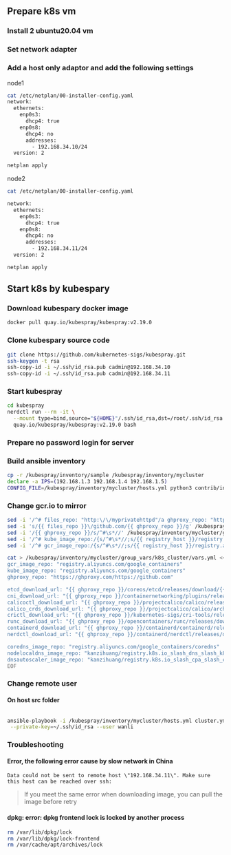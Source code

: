 ## Prepare k8s vm

### Install 2 ubuntu20.04 vm

### Set network adapter

### Add a host only adaptor and add the following settings

node1

```sh
cat /etc/netplan/00-installer-config.yaml
network:
  ethernets:
    enp0s3:
      dhcp4: true
    enp0s8:
      dhcp4: no
      addresses:
        - 192.168.34.10/24
  version: 2
```

```sh
netplan apply
```

node2

```sh
cat /etc/netplan/00-installer-config.yaml

network:
  ethernets:
    enp0s3:
      dhcp4: true
    enp0s8:
      dhcp4: no
      addresses:
        - 192.168.34.11/24
  version: 2
```

```sh
netplan apply
```

## Start k8s by kubespary

### Download kubespary docker image

```sh
docker pull quay.io/kubespray/kubespray:v2.19.0
```

### Clone kubespary source code

```sh
git clone https://github.com/kubernetes-sigs/kubespray.git
ssh-keygen -t rsa
ssh-copy-id -i ~/.ssh/id_rsa.pub cadmin@192.168.34.10
ssh-copy-id -i ~/.ssh/id_rsa.pub cadmin@192.168.34.11
```

### Start kubespray

```sh
cd kubespray
nerdctl run --rm -it \
  --mount type=bind,source="${HOME}"/.ssh/id_rsa,dst=/root/.ssh/id_rsa \
  quay.io/kubespray/kubespray:v2.19.0 bash
```

### Prepare no password login for server

### Build ansible inventory

```sh
cp -r /kubespray/inventory/sample /kubespray/inventory/mycluster
declare -a IPS=(192.168.1.3 192.168.1.4 192.168.1.5)
CONFIG_FILE=/kubespray/inventory/mycluster/hosts.yml python3 contrib/inventory_builder/inventory.py ${IPS[@]}
```

### Change gcr.io to mirror

```sh
sed -i '/^# files_repo: "http:\/\/myprivatehttpd"/a ghproxy_repo: "https:\/\/ghproxy.com\/https:\/\/github.com"' /kubespray/inventory/mycluster/group_vars/all/offline.yml
sed -i 's/{{ files_repo }}\/github.com/{{ ghproxy_repo }}/g' /kubespray/inventory/mycluster/group_vars/all/offline.yml
sed -i '/{{ ghproxy_repo }}/s/^#\s*//' /kubespray/inventory/mycluster/group_vars/all/offline.yml
sed -i '/^# kube_image_repo:/{s/^#\s*//;s/{{ registry_host }}/registry.aliyuncs.com\/google_containers/}' /kubespray/inventory/mycluster/group_vars/all/offline.yml
sed -i '/^# gcr_image_repo:/{s/^#\s*//;s/{{ registry_host }}/registry.aliyuncs.com\/google_containers/}' /kubespray/inventory/mycluster/group_vars/all/offline.yml

cat > /kubespray/inventory/mycluster/group_vars/k8s_cluster/vars.yml << EOF
gcr_image_repo: "registry.aliyuncs.com/google_containers"
kube_image_repo: "registry.aliyuncs.com/google_containers"
ghproxy_repo: "https://ghproxy.com/https://github.com"

etcd_download_url: "{{ ghproxy_repo }}/coreos/etcd/releases/download/{{ etcd_version }}/etcd-{{ etcd_version }}-linux-{{ image_arch }}.tar.gz"
cni_download_url: "{{ ghproxy_repo }}/containernetworking/plugins/releases/download/{{ cni_version }}/cni-plugins-linux-{{ image_arch }}-{{ cni_version }}.tgz"
calicoctl_download_url: "{{ ghproxy_repo }}/projectcalico/calico/releases/download/{{ calico_ctl_version }}/calicoctl-linux-{{ image_arch }}"
calico_crds_download_url: "{{ ghproxy_repo }}/projectcalico/calico/archive/{{ calico_version }}.tar.gz"
crictl_download_url: "{{ ghproxy_repo }}/kubernetes-sigs/cri-tools/releases/download/{{ crictl_version }}/crictl-{{ crictl_version }}-{{ ansible_system | lower }}-{{ image_arch }}.tar.gz"
runc_download_url: "{{ ghproxy_repo }}/opencontainers/runc/releases/download/{{ runc_version }}/runc.{{ image_arch }}"
containerd_download_url: "{{ ghproxy_repo }}/containerd/containerd/releases/download/v{{ containerd_version }}/containerd-{{ containerd_version }}-{{ ansible_system | lower }}-{{ image_arch }}.tar.gz"
nerdctl_download_url: "{{ ghproxy_repo }}/containerd/nerdctl/releases/download/v{{ nerdctl_version }}/nerdctl-{{ nerdctl_version }}-{{ ansible_system | lower }}-{{ image_arch }}.tar.gz"

coredns_image_repo: "registry.aliyuncs.com/google_containers/coredns"
nodelocaldns_image_repo: "kanzihuang/registry.k8s.io_slash_dns_slash_k8s-dns-node-cache"
dnsautoscaler_image_repo: "kanzihuang/registry.k8s.io_slash_cpa_slash_cluster-proportional-autoscaler-{{ image_arch }}"
EOF
```

### Change remote user

#### On host src folder

```sh

ansible-playbook -i /kubespray/inventory/mycluster/hosts.yml cluster.yml -b -v \
 --private-key=~/.ssh/id_rsa --user wanli
```

### Troubleshooting

#### Error, the following error cause by slow network in China

```
Data could not be sent to remote host \"192.168.34.11\". Make sure this host can be reached over ssh:
```

> If you meet the same error when downloading image, you can pull the image before retry

#### dpkg: error: dpkg frontend lock is locked by another process

```sh
rm /var/lib/dpkg/lock
rm /var/lib/dpkg/lock-frontend
rm /var/cache/apt/archives/lock
```
